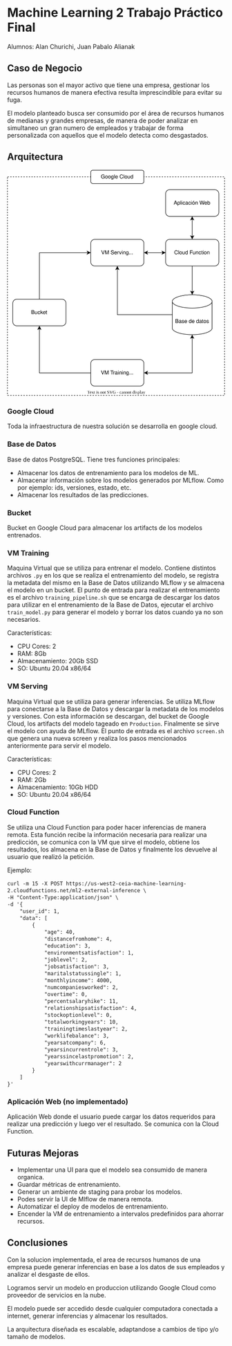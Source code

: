 # Machine Learning 2 Trabajo Práctico Final

Alumnos: Alan Churichi, Juan Pabalo Alianak

## Caso de Negocio

Las personas son el mayor activo que tiene una empresa, gestionar los recursos
humanos de manera efectiva resulta imprescindible para evitar su fuga.

El modelo planteado busca ser consumido por el área de recursos humanos de medianas y grandes empresas, de manera de poder analizar en simultaneo un gran numero de empleados y trabajar de forma personalizada con aquellos que el modelo detecta como desgastados.

## Arquitectura

![diagrama de arquitectura](diagram.svg 'Title')

### Google Cloud

Toda la infraestructura de nuestra solución se desarrolla en google cloud.

### Base de Datos

Base de datos PostgreSQL. Tiene tres funciones principales:

- Almacenar los datos de entrenamiento para los modelos de ML.
- Almacenar información sobre los modelos generados por MLflow. Como por ejemplo: ids, versiones, estado, etc.
- Almacenar los resultados de las predicciones.

### Bucket

Bucket en Google Cloud para almacenar los artifacts de los modelos entrenados.

### VM Training

Maquina Virtual que se utiliza para entrenar el modelo. Contiene distintos archivos `.py` en los que se realiza el entrenamiento del modelo, se registra la metadata del mismo en la Base de Datos utilizando MLflow y se almacena el modelo en un bucket.
El punto de entrada para realizar el entrenamiento es el archivo `training_pipeline.sh` que se encarga de descargar los datos para utilizar en el entrenamiento de la Base de Datos, ejecutar el archivo `train_model.py` para generar el modelo y borrar los datos cuando ya no son necesarios.

Características:

- CPU Cores: 2
- RAM: 8Gb
- Almacenamiento: 20Gb SSD
- SO: Ubuntu 20.04 x86/64

### VM Serving

Maquina Virtual que se utiliza para generar inferencias. Se utiliza MLflow para conectarse a la Base de Datos y descargar la metadata de los modelos y versiones. Con esta información se descargan, del bucket de Google Cloud, los artifacts del modelo tageado en `Production`. Finalmente se sirve el modelo con ayuda de MLflow.
El punto de entrada es el archivo `screen.sh` que genera una nueva screen y realiza los pasos mencionados anteriormente para servir el modelo.

Características:

- CPU Cores: 2
- RAM: 2Gb
- Almacenamiento: 10Gb HDD
- SO: Ubuntu 20.04 x86/64

### Cloud Function

Se utiliza una Cloud Function para poder hacer inferencias de manera remota. Esta función recibe la información necesaria para realizar una predicción, se comunica con la VM que sirve el modelo, obtiene los resultados, los almacena en la Base de Datos y finalmente los devuelve al usuario que realizó la petición.

Ejemplo:

```
curl -m 15 -X POST https://us-west2-ceia-machine-learning-2.cloudfunctions.net/ml2-external-inference \
-H "Content-Type:application/json" \
-d '{
	"user_id": 1,
	"data": [
		{
			"age": 40,
			"distancefromhome": 4,
			"education": 3,
			"environmentsatisfaction": 1,
			"joblevel": 2,
			"jobsatisfaction": 3,
			"maritalstatussingle": 1,
			"monthlyincome": 4000,
			"numcompaniesworked": 2,
			"overtime": 0,
			"percentsalaryhike": 11,
			"relationshipsatisfaction": 4,
			"stockoptionlevel": 0,
			"totalworkingyears": 10,
			"trainingtimeslastyear": 2,
			"worklifebalance": 3,
			"yearsatcompany": 6,
			"yearsincurrentrole": 3,
			"yearssincelastpromotion": 2,
			"yearswithcurrmanager": 2
		}
	]
}'
```

### Aplicación Web (no implementado)

Aplicación Web donde el usuario puede cargar los datos requeridos para realizar una predicción y luego ver el resultado. Se comunica con la Cloud Function.

## Futuras Mejoras

- Implementar una UI para que el modelo sea consumido de manera organica.
- Guardar métricas de entrenamiento.
- Generar un ambiente de staging para probar los modelos.
- Podes servir la UI de Mlflow de manera remota.
- Automatizar el deploy de modelos de entrenamiento.
- Encender la VM de entrenamiento a intervalos predefinidos para ahorrar recursos.

## Conclusiones

Con la solucion implementada, el area de recursos humanos de una empresa puede generar inferencias en base a los datos de sus empleados y analizar el desgaste de ellos.

Logramos servir un modelo en produccion utilizando Google Cloud como proveedor de servicios en la nube.

El modelo puede ser accedido desde cualquier computadora conectada a internet, generar inferencias y almacenar los resultados.

La arquitectura diseñada es escalable, adaptandose a cambios de tipo y/o tamaño de modelos.
